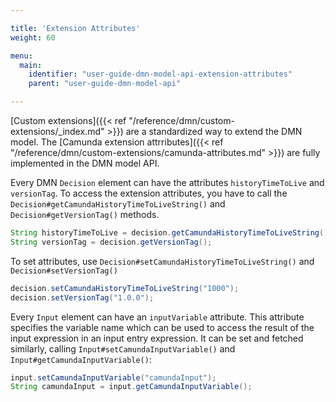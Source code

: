 ```yaml
---

title: 'Extension Attributes'
weight: 60

menu:
  main:
    identifier: "user-guide-dmn-model-api-extension-attributes"
    parent: "user-guide-dmn-model-api"

---
```



[Custom extensions]({{< ref "/reference/dmn/custom-extensions/_index.md" >}}) are a standardized way to extend the DMN model.
The [Camunda extension attrributes]({{< ref "/reference/dmn/custom-extensions/camunda-attributes.md" >}}) are fully implemented in the DMN model API.

Every DMN `Decision` element can have the attributes `historyTimeToLive` and `versionTag`.
To access the extension attributes, you have to call the `Decision#getCamundaHistoryTimeToLiveString()` and 
`Decision#getVersionTag()` methods. 

```java
String historyTimeToLive = decision.getCamundaHistoryTimeToLiveString();
String versionTag = decision.getVersionTag();
```
To set attributes, use `Decision#setCamundaHistoryTimeToLiveString()` and `Decision#setVersionTag()`
```java
decision.setCamundaHistoryTimeToLiveString("1000");
decision.setVersionTag("1.0.0");
```

Every `Input` element can have an `inputVariable` attribute.
This attribute specifies the variable name which can be used to access the result of the input expression in an input entry expression.
It can be set and fetched similarly, calling `Input#setCamundaInputVariable()` and `Input#getCamundaInputVariable()`:

```java
input.setCamundaInputVariable("camundaInput");
String camundaInput = input.getCamundaInputVariable();
```
